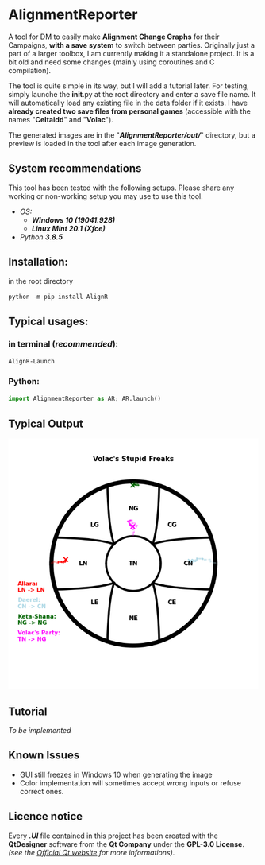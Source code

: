 # AlignmentReporter

A tool for DM to easily make __Alignment Change Graphs__ for their Campaigns, __with a save system__
to switch between parties. Originally just a part of a larger toolbox, I am currently making it a standalone project.
It is a bit old and need some changes (mainly using coroutines and C compilation).

The tool is quite simple in its way, but I will add a tutorial later. For testing, simply launche the __init__.py at
the root directory and enter a save file name. It will automatically load any existing file in the data folder if it
exists.
I have **already created two save files from personal games** (accessible with the names "**Celtaidd**" and "**Volac**").

The generated images are in the "***AlignmentReporter/out/***" directory, but a preview is loaded in the tool after each
image generation.

## System recommendations
This tool has been tested with the following setups. Please share any working or non-working setup you may use to
use this tool.

- *OS:*
    - ***Windows 10 (19041.928)***
    - ***Linux Mint 20.1 (Xfce)***
- *Python **3.8.5***


## Installation:
in the root directory
```python 
python -m pip install AlignR
```

## Typical usages:

### in terminal (***recommended***):

```
AlignR-Launch
```

### Python:
```python
import AlignmentReporter as AR; AR.launch()
```


## Typical Output

![Volac savefile output](./AlignmentReporter/out/volac_s_stupid_freaks.png)

## Tutorial
*To be implemented*

## Known Issues
- GUI still freezes in Windows 10 when generating the image
- Color implementation will sometimes accept wrong inputs or refuse correct ones.

## Licence notice
Every ***.UI*** file contained in this project has been created with the **QtDesigner** software from the **Qt Company** under the **GPL-3.0 License**. *(see the [Official Qt website](https://www.qt.io/) for more informations)*.
